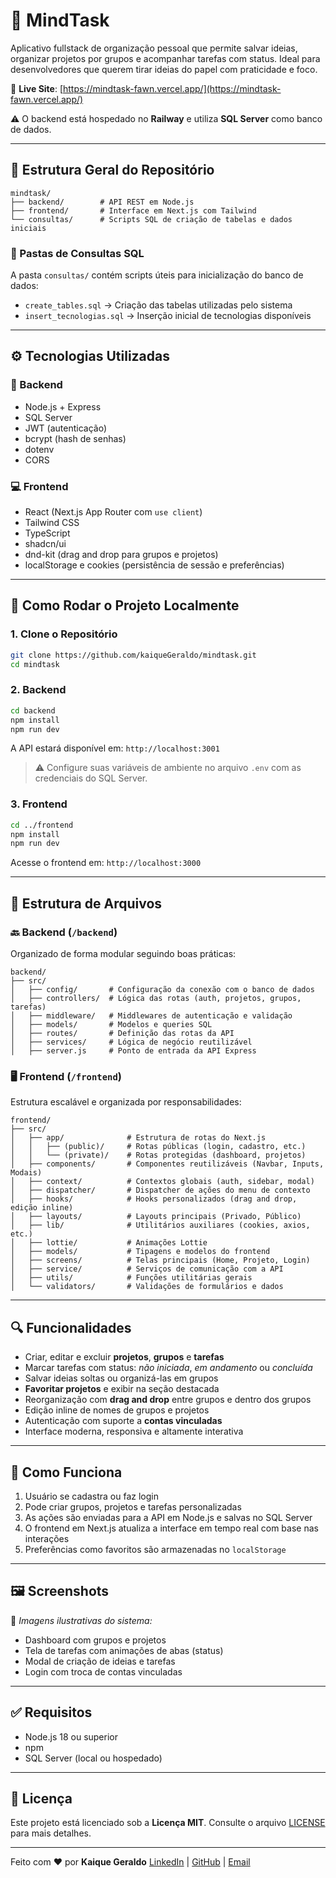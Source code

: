 # 🧠 MindTask

Aplicativo fullstack de organização pessoal que permite salvar ideias, organizar projetos por grupos e acompanhar tarefas com status. Ideal para desenvolvedores que querem tirar ideias do papel com praticidade e foco.

🔗 **Live Site**: [https://mindtask-fawn.vercel.app/](https://mindtask-fawn.vercel.app/)

⚠️ O backend está hospedado no **Railway** e utiliza **SQL Server** como banco de dados.

---

## 📁 Estrutura Geral do Repositório

```
mindtask/
├── backend/        # API REST em Node.js
├── frontend/       # Interface em Next.js com Tailwind
└── consultas/      # Scripts SQL de criação de tabelas e dados iniciais
```

### 📜 Pastas de Consultas SQL

A pasta `consultas/` contém scripts úteis para inicialização do banco de dados:

* `create_tables.sql` → Criação das tabelas utilizadas pelo sistema
* `insert_tecnologias.sql` → Inserção inicial de tecnologias disponíveis

---

## ⚙️ Tecnologias Utilizadas

### 🔧 Backend

* Node.js + Express
* SQL Server
* JWT (autenticação)
* bcrypt (hash de senhas)
* dotenv
* CORS

### 💻 Frontend

* React (Next.js App Router com `use client`)
* Tailwind CSS
* TypeScript
* shadcn/ui
* dnd-kit (drag and drop para grupos e projetos)
* localStorage e cookies (persistência de sessão e preferências)

---

## 🚀 Como Rodar o Projeto Localmente

### 1. Clone o Repositório

```bash
git clone https://github.com/kaiqueGeraldo/mindtask.git
cd mindtask
```

### 2. Backend

```bash
cd backend
npm install
npm run dev
```

A API estará disponível em: `http://localhost:3001`

> ⚠️ Configure suas variáveis de ambiente no arquivo `.env` com as credenciais do SQL Server.

### 3. Frontend

```bash
cd ../frontend
npm install
npm run dev
```

Acesse o frontend em: `http://localhost:3000`

---

## 📂 Estrutura de Arquivos

### 🔙 Backend (`/backend`)

Organizado de forma modular seguindo boas práticas:

```
backend/
├── src/
│   ├── config/       # Configuração da conexão com o banco de dados
│   ├── controllers/  # Lógica das rotas (auth, projetos, grupos, tarefas)
│   ├── middleware/   # Middlewares de autenticação e validação
│   ├── models/       # Modelos e queries SQL
│   ├── routes/       # Definição das rotas da API
│   ├── services/     # Lógica de negócio reutilizável
│   ├── server.js     # Ponto de entrada da API Express
```

### 🖥️ Frontend (`/frontend`)

Estrutura escalável e organizada por responsabilidades:

```
frontend/
├── src/
│   ├── app/              # Estrutura de rotas do Next.js
│   │   ├── (public)/     # Rotas públicas (login, cadastro, etc.)
│   │   └── (private)/    # Rotas protegidas (dashboard, projetos)
│   ├── components/       # Componentes reutilizáveis (Navbar, Inputs, Modais)
│   ├── context/          # Contextos globais (auth, sidebar, modal)
│   ├── dispatcher/       # Dispatcher de ações do menu de contexto
│   ├── hooks/            # Hooks personalizados (drag and drop, edição inline)
│   ├── layouts/          # Layouts principais (Privado, Público)
│   ├── lib/              # Utilitários auxiliares (cookies, axios, etc.)
│   ├── lottie/           # Animações Lottie
│   ├── models/           # Tipagens e modelos do frontend
│   ├── screens/          # Telas principais (Home, Projeto, Login)
│   ├── service/          # Serviços de comunicação com a API
│   ├── utils/            # Funções utilitárias gerais
│   └── validators/       # Validações de formulários e dados
```

---

## 🔍 Funcionalidades

* Criar, editar e excluir **projetos**, **grupos** e **tarefas**
* Marcar tarefas com status: *não iniciada*, *em andamento* ou *concluída*
* Salvar ideias soltas ou organizá-las em grupos
* **Favoritar projetos** e exibir na seção destacada
* Reorganização com **drag and drop** entre grupos e dentro dos grupos
* Edição inline de nomes de grupos e projetos
* Autenticação com suporte a **contas vinculadas**
* Interface moderna, responsiva e altamente interativa

---

## 📌 Como Funciona

1. Usuário se cadastra ou faz login
2. Pode criar grupos, projetos e tarefas personalizadas
3. As ações são enviadas para a API em Node.js e salvas no SQL Server
4. O frontend em Next.js atualiza a interface em tempo real com base nas interações
5. Preferências como favoritos são armazenadas no `localStorage`

---

## 🖼️ Screenshots

📸 *Imagens ilustrativas do sistema:*

* Dashboard com grupos e projetos
* Tela de tarefas com animações de abas (status)
* Modal de criação de ideias e tarefas
* Login com troca de contas vinculadas

---

## ✅ Requisitos

* Node.js 18 ou superior
* npm
* SQL Server (local ou hospedado)

---

## 📝 Licença

Este projeto está licenciado sob a **Licença MIT**. Consulte o arquivo [LICENSE](LICENSE) para mais detalhes.

---

Feito com ❤️ por **Kaique Geraldo**
[LinkedIn](https://www.linkedin.com/in/kaique-geraldo/) | [GitHub](https://github.com/kaiqueGeraldo) | [Email](mailto:kaiique2404@gmail.com)
